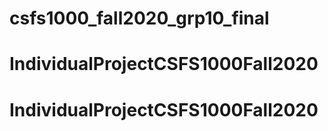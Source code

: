 # csfs1000_fall2020_grp10_final
# IndividualProjectCSFS1000Fall2020
# IndividualProjectCSFS1000Fall2020
